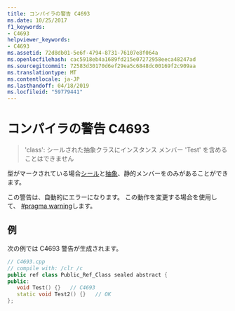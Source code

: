 ```yaml
---
title: コンパイラの警告 C4693
ms.date: 10/25/2017
f1_keywords:
- C4693
helpviewer_keywords:
- C4693
ms.assetid: 72d8db01-5e6f-4794-8731-76107e8f064a
ms.openlocfilehash: cac5918eb4a1689fd215e07272958eeca48247ad
ms.sourcegitcommit: 72583d30170d6ef29ea5c6848dc00169f2c909aa
ms.translationtype: MT
ms.contentlocale: ja-JP
ms.lasthandoff: 04/18/2019
ms.locfileid: "59779441"
---
```

# <a name="compiler-warning-c4693"></a>コンパイラの警告 C4693

> 'class': シールされた抽象クラスにインスタンス メンバー 'Test' を含めることはできません

型がマークされている場合[シール](../../extensions/sealed-cpp-component-extensions.md)と[抽象](../../extensions/abstract-cpp-component-extensions.md)、静的メンバーをのみがあることができます。

この警告は、自動的にエラーになります。 この動作を変更する場合を使用して、 [#pragma warning](../../preprocessor/warning.md)します。

## <a name="example"></a>例

次の例では C4693 警告が生成されます。

```cpp
// C4693.cpp
// compile with: /clr /c
public ref class Public_Ref_Class sealed abstract {
public:
   void Test() {}   // C4693
   static void Test2() {}   // OK
};
```